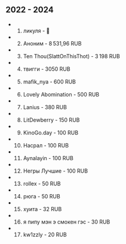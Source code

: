 ## 2022 - 2024

* 1. ликуля - 🤫
* 2. Аноним - 8 531,96 RUB
* 3. Ten Thou(SlattOnThisThot) - 3 198 RUB
* 4. твигги - 3050 RUB
* 5. mafik_nya - 600 RUB
* 6. Lovely Abomination - 500 RUB
* 7. Lanius - 380 RUB
* 8. LitDewberry - 150 RUB
* 9. KinoGo.day - 100 RUB
* 10. Насрал - 100 RUB
* 11. Aynalayin - 100 RUB
* 12. Негры Лучшие - 100 RUB
* 13. rollex - 50 RUB
* 14. рюга - 50 RUB
* 15. хуита - 32 RUB
* 16. я пипу мэн э смокен гэс - 30 RUB
* 17. kw1zzly - 20 RUB
